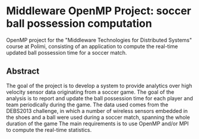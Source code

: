 # Middleware OpenMP Project: soccer ball possession computation

OpenMP project for the "Middleware Technologies for Distributed Systems" course at Polimi, consisting of an application to compute the real-time updated ball possession time for a soccer match.

## Abstract

The goal of the project is to develop a system to provide analytics over high velocity sensor data originating from a soccer game. The goal of the analysis is to report and update the ball possession time for each player and team periodically during the game. The data used comes from the DEBS2013 challenge, in which a number of wireless sensors embedded in the shoes and a ball were used during a soccer match, spanning the whole duration of the game The main requirements is to use OpenMP and/or MPI to compute the real-time statistics.
